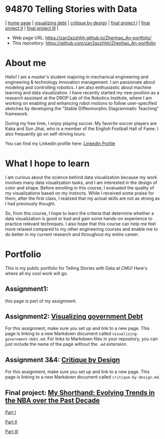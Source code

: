 # 94870 Telling Stories with Data
| [home page](https://zan2azzhhh.github.io/Zhenhao_An-portfolio/) | [visualizing debt](visualizing-government-debt.md) | [critique by design](critique-by-design.md) | [final project I](final-project-part-one.md) | [final project II](final-project-part-two.md) | [final project III](final-project-part-three.md) |

- Web page URL: https://zan2azzhhh.github.io/Zhenhao_An-portfolio/
- This repository: https://github.com/zan2azzhhh/Zhenhao_An-portfolio

# About me
Hello! I am a master's student majoring in mechanical engineering and engineering & technology innovation management. I am passionate about modeling and controlling robotics. I am also enthusiastic about machine learning and data visualization. I have recently started my new position as a research assistant at the DROP Lab of the Robotics Institute, where I am working on enabling and enhancing robot motions to follow user-specified sketches by developing the "Stable Diffeomorphic Diagrammatic Teaching" framework.

During my free time, I enjoy playing soccer. My favorite soccer players are Kaka and Sun Jihai, who is a member of the English Football Hall of Fame. I also frequently go on self-driving tours.

You can find my LinkedIn profile here: [LinkedIn Profile](https://www.linkedin.com/in/andyan1006/)

# What I hope to learn
I am curious about the science behind data visualization because my work involves many data visualization tasks, and I am interested in the design of color and shape. Before enrolling in this course, I evaluated the quality of my visualizations based on my instincts. While I received some praise for them, after the first class, I realized that my actual skills are not as strong as I had previously thought.

So, from this course, I hope to learn the criteria that determine whether a data visualization is good or bad and gain some hands-on experience to practice relevant techniques. I also hope that this course can help me feel more relaxed compared to my other engineering courses and enable me to do better in my current research and throughout my entire career.

# Portfolio
This is my public portfolio for Telling Stories with Data at CMU!  Here's where all my cool work will go.

## Assignment1:
this page is part of my assignment.

## Assignment2: [Visualizing government Debt](visualizing-government-debt.md)
For this assignment, make sure you set up and link to a new page.  This page is linking to a new Markdown document called `visualizing-government-debt.md`.  For links to Markdown files in your repository, you can just include the name of the page without the `.md` extension. 

## Assignment 3&4: [Critique by Design](critique-by-design.md)
For this assignment, make sure you set up and link to a new page.  This page is linking to a new Markdown document called `critique-by-design.md`.  

## Final project: [My Shorthand: Evolving Trends in the NBA over the Past Decade](https://carnegiemellon.shorthandstories.com/evolving-trends-in-the-nba-over-the-past-decade/index.html)

[Part I](final-project-part-one.md)

[Part II](final-project-part-two.md)

[Part III](final-project-part-three.md)
